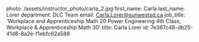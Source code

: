 photo: /assets/instructor_photo/carla_2.jpg
first_name: Carla
last_name: Lorer
department: DLC Team
email: Carla.Lorer@sunwestsd.ca
job_title: 'Workplace and Apprenticeship Math 20 Power Engineering 4th Class, Workplace & Apprenticeship Math 30'
title: Carla Lorer
id: 7e367c48-db25-41d8-8a2e-f1ebfc62a588
